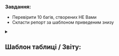 <h3>Завдання:</h3>

- Перевірити 10 багів, створених НЕ Вами
- Скласти репорт за шаблоном приведеним знизу


<details>
    <summary><h2>Шаблон таблиці / Звіту:</h2></summary> 

| ID Дефекту | Назва | Автор
| --- | --- | ---
| #4672 | 20191012_14_dnipro_В "Маршруті подорожі" блоку "Мапа" не відображається назва готелю | DmitriiNasonov 
| #4666 | 20191012_14_dnipro_Між блоками "Прев'ю" та "Мапа" відображається назва країни "Ukraine" |  DmitriiNasonov 
  
</details>

